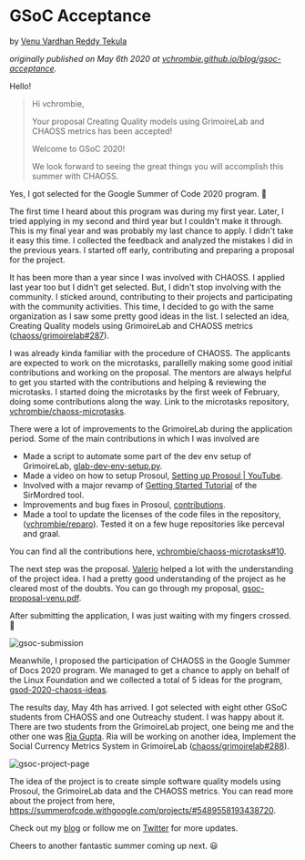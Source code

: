 # GSoC Acceptance 

by [Venu Vardhan Reddy Tekula](https://vchrombie.github.io/)

_originally published on May 6th 2020 at [vchrombie.github.io/blog/gsoc-acceptance](https://vchrombie.github.io/blog/gsoc-acceptance)._  


Hello!

> Hi vchrombie,
>
> Your proposal Creating Quality models using GrimoireLab and CHAOSS metrics has been accepted!
>
> Welcome to GSoC 2020!
>
> We look forward to seeing the great things you will accomplish this summer with CHAOSS.

Yes, I got selected for the Google Summer of Code 2020 program. 🥳

The first time I heard about this program was during my first year. Later, I tried applying in my second and third year but 
I couldn't make it through. This is my final year and was probably my last chance to apply. I didn't take it easy this time. 
I collected the feedback and analyzed the mistakes I did in the previous years. I started off early, contributing and
preparing a proposal for the project.

It has been more than a year since I was involved with CHAOSS. I applied last year too but I didn't get selected. 
But, I didn't stop involving with the community. I sticked around, contributing to their projects and participating with 
the community activities. This time, I decided to go with the same organization as I saw some pretty good ideas in the list. 
I selected an idea, Creating Quality models using GrimoireLab and CHAOSS metrics ([chaoss/grimoirelab#287](https://github.com/chaoss/grimoirelab/issues/287)).

I was already kinda familiar with the procedure of CHAOSS. The applicants are expected to work on the microtasks, 
parallelly making some good initial contributions and working on the proposal. The mentors are always helpful to get you 
started with the contributions and helping & reviewing the microtasks. I started doing the microtasks by the first week of 
February, doing some contributions along the way. Link to the microtasks repository, [vchrombie/chaoss-microtasks](https://github.com/vchrombie/chaoss-microtasks).

There were a lot of improvements to the GrimoireLab during the application period. Some of the main contributions in which I was involved are
- Made a script to automate some part of the dev env setup of GrimoireLab, [glab-dev-env-setup.py](https://gist.github.com/vchrombie/4403193198cd79e7ee0079259311f6e8).
- Made a video on how to setup Prosoul, [Setting up Prosoul | YouTube](https://www.youtube.com/watch?v=-wU1ck4ZrUw).
- Involved with a major revamp of [Getting Started Tutorial](https://github.com/chaoss/grimoirelab-sirmordred/blob/master/Getting-Started.md) of the SirMordred tool.
- Improvements and bug fixes in Prosoul, [contributions](https://github.com/Bitergia/prosoul/pulls?q=is%3Apr+author%3Avchrombie).
- Made a tool to update the licenses of the code files in the repository, ([vchrombie/reparo](https://github.com/vchrombie/reparo)). Tested it on a few huge repositories like perceval and graal.

You can find all the contributions here, [vchrombie/chaoss-microtasks#10](https://github.com/vchrombie/chaoss-microtasks/blob/master/microtask-10/README.md). 

The next step was the proposal. [Valerio](http://valeriocos.github.io/) helped a lot with the understanding of the project 
idea. I had a pretty good understanding of the project as he cleared most of the doubts. You can go through my proposal, 
[gsoc-proposal-venu.pdf](https://github.com/vchrombie/gsoc/blob/master/notes/gsoc-proposal-venu.pdf).

After submitting the application, I was just waiting with my fingers crossed. 🤞

![gsoc-submission](https://user-images.githubusercontent.com/25265451/83336383-9ed6dc80-a2d0-11ea-8ee0-eb17329de3de.png)

Meanwhile, I proposed the participation of CHAOSS in the Google Summer of Docs 2020 program. We managed to get a chance to 
apply on behalf of the Linux Foundation and we collected a total of 5 ideas for the program, 
[gsod-2020-chaoss-ideas](https://wiki.linuxfoundation.org/gsoc/2020-gsod-chaoss).

The results day, May 4th has arrived. I got selected with eight other GSoC students from CHAOSS and one Outreachy student. 
I was happy about it. There are two students from the GrimoireLab project, one being me and the other one was 
[Ria Gupta](https://github.com/ria18405). Ria will be working on another idea, Implement the Social Currency Metrics System 
in GrimoireLab ([chaoss/grimoirelab#288](https://github.com/chaoss/grimoirelab/issues/288)).

![gsoc-project-page](https://user-images.githubusercontent.com/25265451/83336384-a0080980-a2d0-11ea-9a4e-5e2bdbe6e205.png)

The idea of the project is to create simple software quality models using Prosoul, the GrimoireLab data and the 
CHAOSS metrics. You can read more about the project from here, https://summerofcode.withgoogle.com/projects/#5489558193438720.

Check out my [blog](https://vchrombie.github.io/blog/) or follow me on [Twitter](https://twitter.com/vchrombie) for more 
updates.

Cheers to another fantastic summer coming up next. 😃
